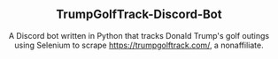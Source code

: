 <p align="center">
    <h2 align="center">TrumpGolfTrack-Discord-Bot</h2>
<p align="center">
    A Discord bot written in Python that tracks Donald Trump's golf outings using Selenium to scrape <a href="https://trumpgolftrack.com/">https://trumpgolftrack.com/</a>, a nonaffiliate.
</p>
